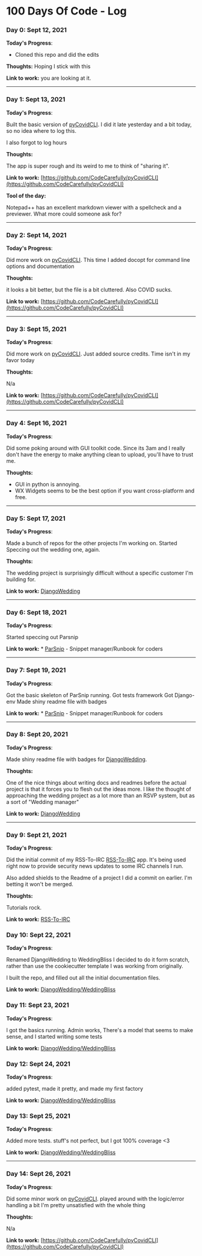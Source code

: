 # 100 Days Of Code - Log

### Day 0: Sept 12, 2021 

**Today's Progress**: 
* Cloned this repo and did the edits

**Thoughts:** Hoping I stick with this

**Link to work:** you are looking at it.

___

### Day 1: Sept 13, 2021 

**Today's Progress**: 

Built the basic version of [pyCovidCLI](https://github.com/CodeCarefully/pyCovidCLI). 
I did it late yesterday and a bit today, so no idea where to log this.

I also forgot to log hours

**Thoughts:** 

The app is super rough and its weird to me to think of "sharing it".  

**Link to work:** [https://github.com/CodeCarefully/pyCovidCLI](https://github.com/CodeCarefully/pyCovidCLI)

**Tool of the day:**

Notepad++ has an excellent markdown viewer with a spellcheck and a previewer. What more could someone ask for?

___

### Day 2: Sept 14, 2021 

**Today's Progress**: 

Did more work on [pyCovidCLI](https://github.com/CodeCarefully/pyCovidCLI). 
This time I added docopt for command line options and documentation

**Thoughts:** 

it looks a bit better, but the file is a bit cluttered. Also COVID sucks.

**Link to work:** [https://github.com/CodeCarefully/pyCovidCLI](https://github.com/CodeCarefully/pyCovidCLI)


___

### Day 3: Sept 15, 2021 

**Today's Progress**: 

Did more work on [pyCovidCLI](https://github.com/CodeCarefully/pyCovidCLI). 
Just added source credits. Time isn't in my favor today

**Thoughts:** 

N/a

**Link to work:** [https://github.com/CodeCarefully/pyCovidCLI](https://github.com/CodeCarefully/pyCovidCLI)



___

### Day 4: Sept 16, 2021 

**Today's Progress**: 

Did some poking around with GUI toolkit code.
Since its 3am and I really don't have the energy to make anything clean to upload, you'll have to trust me.

**Thoughts:** 

* GUI in python is annoying. 
* WX Widgets seems to be the best option if you want cross-platform and free.


___

### Day 5: Sept 17, 2021 

**Today's Progress**: 

Made a bunch of repos for the other projects I'm working on.
Started Speccing out the wedding one, again.

**Thoughts:** 

The wedding project is surprisingly difficult without a specific customer I'm building for.

**Link to work:** [DjangoWedding](https://github.com/CodeCarefully/DjangoWedding)


___

### Day 6: Sept 18, 2021 

**Today's Progress**: 

Started speccing out Parsnip

**Link to work:** * [ParSnip](https://github.com/CodeCarefully/ParSnip) - Snippet manager/Runbook for coders


___


### Day 7: Sept 19, 2021 

**Today's Progress**: 

Got the basic skeleton of ParSnip running.
Got tests framework
Got Django-env
Made shiny readme file with badges

**Link to work:** * [ParSnip](https://github.com/CodeCarefully/ParSnip) - Snippet manager/Runbook for coders


___


### Day 8: Sept 20, 2021 

**Today's Progress**: 

Made shiny readme file with badges for [DjangoWedding](https://github.com/CodeCarefully/DjangoWedding).

**Thoughts:** 

One of the nice things about writing docs and readmes before the actual project is that it forces you to flesh out the ideas more.
I like the thought of approaching the wedding project as a lot more than an RSVP system, but as a sort of "Wedding manager"

**Link to work:** [DjangoWedding](https://github.com/CodeCarefully/DjangoWedding)



___


### Day 9: Sept 21, 2021 

**Today's Progress**: 

Did the initial commit of my RSS-To-IRC  [RSS-To-IRC](https://github.com/CodeCarefully/RSS-To-IRC) app.
It's being used right now to provide security news updates to some IRC channels I run.

Also added shields to the Readme of a project I did a commit on earlier. I'm betting it won't be merged.

**Thoughts:** 

Tutorials rock.

**Link to work:** [RSS-To-IRC](https://github.com/CodeCarefully/RSS-To-IRC)




### Day 10: Sept 22, 2021 

**Today's Progress**: 

Renamed DjangoWedding to WeddingBliss 
I decided to do it form scratch, rather than use the cookiecutter template I was working from originally.

I built the repo, and filled out all the initial documentation files.


**Link to work:** [DjangoWedding/WeddingBliss](https://github.com/CodeCarefully/WeddingBliss)




### Day 11: Sept 23, 2021 

**Today's Progress**: 

I got the basics running. Admin works, There's a model that seems to make sense, and I started writing some tests

**Link to work:** [DjangoWedding/WeddingBliss](https://github.com/CodeCarefully/WeddingBliss)


### Day 12: Sept 24, 2021 

**Today's Progress**: 

added pytest, made it pretty, and made my first factory

**Link to work:** [DjangoWedding/WeddingBliss](https://github.com/CodeCarefully/WeddingBliss)



### Day 13: Sept 25, 2021 

**Today's Progress**: 

Added more tests.
stuff's not perfect, but I got 100% coverage <3

**Link to work:** [DjangoWedding/WeddingBliss](https://github.com/CodeCarefully/WeddingBliss)



___

### Day 14: Sept 26, 2021 

**Today's Progress**: 

Did some minor work on [pyCovidCLI](https://github.com/CodeCarefully/pyCovidCLI). 
played around with the logic/error handling a bit
I'm pretty unsatisfied with the whole thing

**Thoughts:** 

N/a

**Link to work:** [https://github.com/CodeCarefully/pyCovidCLI](https://github.com/CodeCarefully/pyCovidCLI)





